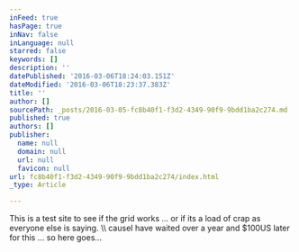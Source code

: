 ```yaml
---
inFeed: true
hasPage: true
inNav: false
inLanguage: null
starred: false
keywords: []
description: ''
datePublished: '2016-03-06T18:24:03.151Z'
dateModified: '2016-03-06T18:23:37.383Z'
title: ''
author: []
sourcePath: _posts/2016-03-05-fc8b40f1-f3d2-4349-90f9-9bdd1ba2c274.md
published: true
authors: []
publisher:
  name: null
  domain: null
  url: null
  favicon: null
url: fc8b40f1-f3d2-4349-90f9-9bdd1ba2c274/index.html
_type: Article

---
```

This is a test site to see if the grid works ... or if its a load of crap as everyone else is saying. \\\\ causeI have waited over a year and $100US later for this ... so here goes...